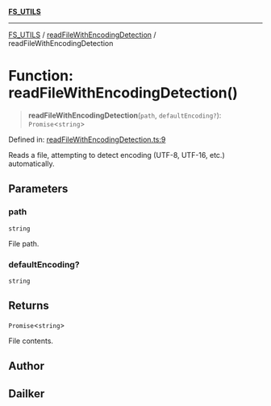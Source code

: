 [**FS_UTILS**](../../README.md)

***

[FS_UTILS](../../README.md) / [readFileWithEncodingDetection](../README.md) / readFileWithEncodingDetection

# Function: readFileWithEncodingDetection()

> **readFileWithEncodingDetection**(`path`, `defaultEncoding?`): `Promise`\<`string`\>

Defined in: [readFileWithEncodingDetection.ts:9](https://github.com/dailker/everyutil-js/blob/b3e269da55b7d96c15eb37e98c5c4f6b94f05f6f/src/fs/readFileWithEncodingDetection.ts#L9)

Reads a file, attempting to detect encoding (UTF-8, UTF-16, etc.) automatically.

## Parameters

### path

`string`

File path.

### defaultEncoding?

`string`

## Returns

`Promise`\<`string`\>

File contents.

## Author

## Dailker
